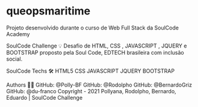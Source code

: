 # queopsmaritime
Projeto desenvolvido durante o curso de Web Full Stack da SoulCode Academy


SoulCode Challenge 💡
Desafio de HTML, CSS , JAVASCRIPT , JQUERY  e BOOTSTRAP proposto pela Soul Code, EDTECH brasileira com inclusão social.

SoulCode
Techs 🛠
HTML5
CSS
JAVASCRIPT
JQUERY
BOOTSTRAP

Authors 👨‍💻
GitHub: @Polly-BF
GitHub: @Rodolpho
GitHub: @BernardoGriz
GitHub: @du-franco
Copyright - 2021 Pollyana, Rodolpho, Bernardo, Eduardo | SoulCode Challenge
